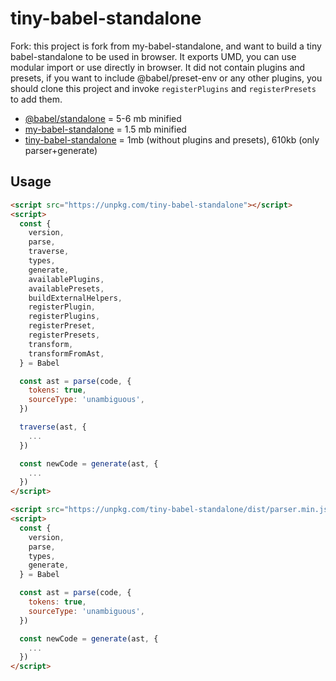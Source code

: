 # tiny-babel-standalone

Fork: this project is fork from my-babel-standalone, and want to build a tiny babel-standalone to be used in browser. It exports UMD, you can use modular import or use directly in browser. It did not contain plugins and presets, if you want to include @babel/preset-env or any other plugins, you should clone this project and invoke `registerPlugins` and `registerPresets` to add them.

* [@babel/standalone](https://github.com/babel/babel/tree/master/packages/babel-standalone) = 5-6 mb minified
* [my-babel-standalone](https://github.com/joncasey/my-babel-standalone) = 1.5 mb minified
* [tiny-babel-standalone](https://github.com/tangshuang/my-babel-standalone) = 1mb (without plugins and presets), 610kb (only parser+generate)

## Usage

```html
<script src="https://unpkg.com/tiny-babel-standalone"></script>
<script>
  const {
    version,
    parse,
    traverse,
    types,
    generate,
    availablePlugins,
    availablePresets,
    buildExternalHelpers,
    registerPlugin,
    registerPlugins,
    registerPreset,
    registerPresets,
    transform,
    transformFromAst,
  } = Babel

  const ast = parse(code, {
    tokens: true,
    sourceType: 'unambiguous',
  })

  traverse(ast, {
    ...
  })

  const newCode = generate(ast, {
    ...
  })
</script>
```

```html
<script src="https://unpkg.com/tiny-babel-standalone/dist/parser.min.js"></script>
<script>
  const {
    version,
    parse,
    types,
    generate,
  } = Babel

  const ast = parse(code, {
    tokens: true,
    sourceType: 'unambiguous',
  })

  const newCode = generate(ast, {
    ...
  })
</script>
```
